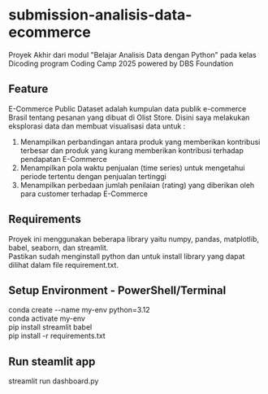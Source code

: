 # submission-analisis-data-ecommerce

Proyek Akhir dari modul "Belajar Analisis Data dengan Python" pada kelas Dicoding program Coding Camp 2025 powered by DBS Foundation 

Feature
--
E-Commerce Public Dataset adalah kumpulan data publik e-commerce Brasil tentang pesanan yang dibuat di Olist Store.
Disini saya melakukan eksplorasi data dan membuat visualisasi data  untuk :
1. Menampilkan perbandingan antara produk yang memberikan kontribusi terbesar dan produk yang kurang memberikan kontribusi terhadap pendapatan E-Commerce
2. Menampilkan pola waktu penjualan (time series) untuk mengetahui periode tertentu dengan penjualan tertinggi
3. Menampilkan perbedaan jumlah penilaian (rating) yang diberikan oleh para customer terhadap E-Commerce

Requirements
--
Proyek ini menggunakan beberapa library yaitu numpy, pandas, matplotlib, babel, seaborn, dan streamlit.\
Pastikan sudah menginstall python dan untuk install library yang dapat dilihat dalam file requirement.txt.

Setup Environment - PowerShell/Terminal
--
  conda create --name my-env python=3.12\
  conda activate my-env\
  pip install streamlit babel\
  pip install -r requirements.txt

Run steamlit app
--
streamlit run dashboard.py
